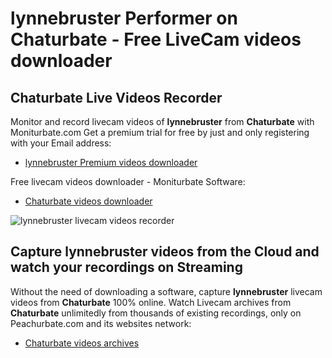 # lynnebruster Performer on Chaturbate - Free LiveCam videos downloader

## Chaturbate Live Videos Recorder

Monitor and record livecam videos of **lynnebruster** from **Chaturbate** with Moniturbate.com
Get a premium trial for free by just and only registering with your Email address:
* [lynnebruster Premium videos downloader](https://moniturbate.com/request-demo-licence-key.html)

Free livecam videos downloader - Moniturbate Software:
* [Chaturbate videos downloader](https://moniturbate.com/moniturbate-download-software.html)

![lynnebruster livecam videos recorder](https://peachurnet.com/templates/moniturbate-software.png)


## Capture lynnebruster videos from the Cloud and watch your recordings on Streaming

Without the need of downloading a software, capture **lynnebruster** livecam videos from **Chaturbate** 100% online.
Watch Livecam archives from **Chaturbate** unlimitedly from thousands of existing recordings, only on Peachurbate.com and its websites network:
* [Chaturbate videos archives](https://peachurnet.com/)